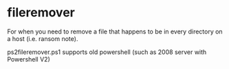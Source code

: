 # fileremover

For when you need to remove a file that happens to be in every directory on a host (i.e. ransom note).

ps2fileremover.ps1 supports old powershell (such as 2008 server with Powershell V2)
